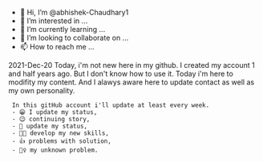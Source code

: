 - 👋 Hi, I’m @abhishek-Chaudhary1
- 👀 I’m interested in ...
- 🌱 I’m currently learning ...
- 💞️ I’m looking to collaborate on ...
- 📫 How to reach me ...

<!---
abhishek-Chaudhary1/abhishek-Chaudhary1 is a ✨ special ✨ repository because its `README.md` (this file) appears on your GitHub profile.
You can click the Preview link to take a look at your changes.
--->

2021-Dec-20
      Today, i'm not new here in my github. I created my account 1 and half years ago. But I don't know how to use it. 
      Today i'm here to modifity my content. And I alawys aware here to update contact as well as my own personality. 
      
     In this gitHub account i'll update at least every week.
     - 😁 I update my status, 
     - 😉 continuing story, 
     - 🤳 update my status, 
     - 🐱‍🚀 develop my new skills,
     - 👍 problems with solution,
     - 🤷‍♀️ my unknown problem.
